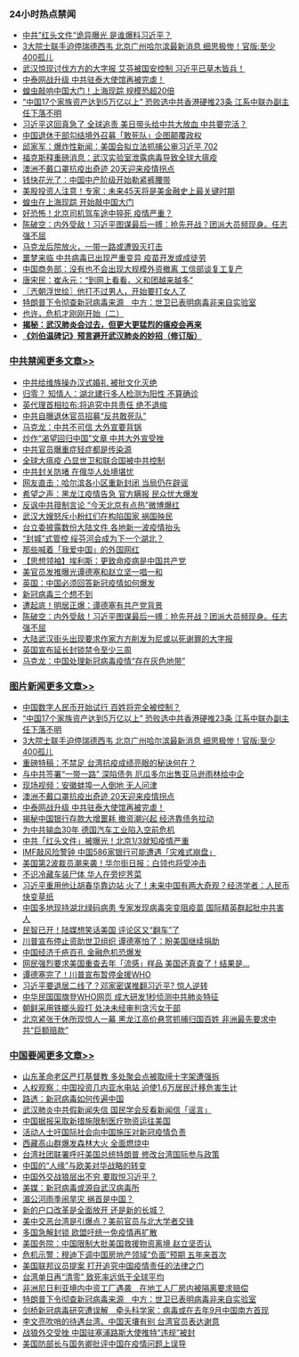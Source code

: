 <div class="catlist">
<h3>24小时热点禁闻</h3>
<ul>
<li><a href="https://github.com/fqnews/bnews/blob/master/cbnews/20200416/1313585.md">中共”红头文件“诡异曝光 是谁爆料习近平？</a></li>
<li><a href="https://github.com/fqnews/bnews/blob/master/topimagenews/20200416/1313717.md">3大院士联手迫停瑞德西韦 北京广州哈尔滨最新消息 细思极惨！官版:至少400孤儿</a></li>
<li><a href="https://github.com/fqnews/bnews/blob/master/cbnews/20200416/1313660.md">武汉惊现讨伐方方的大字报 艾芬被国安控制 习近平已草木皆兵！</a></li>
<li><a href="https://github.com/fqnews/bnews/blob/master/topimagenews/20200416/1313647.md">中泰网战升级 中共驻泰大使馆再被完虐！</a></li>
<li><a href="https://github.com/fqnews/bnews/blob/master/cbnews/20200416/1313630.md">蝗虫敲响中国大门！上海现踪 规模恐超20倍</a></li>
<li><a href="https://github.com/fqnews/bnews/blob/master/topimagenews/20200416/1313809.md">“中国17个家族资产达到5万亿以上” 恐败选中共香港硬推23条 江系中联办副主任下落不明</a></li>
<li><a href="https://github.com/fqnews/bnews/blob/master/cbnews/20200416/1313611.md">习近平这回真急了 全球追责 美日带头给中共大放血 中共要完活？</a></li>
<li><a href="https://github.com/fqnews/bnews/blob/master/baitai/20200416/1313670.md">中国退休干部勾结境外召募「敢死队」企图颠覆政权</a></li>
<li><a href="https://github.com/fqnews/bnews/blob/master/bannedvideo/20200417/1313970.md">邱家军：爆炸性新闻：美国会拟立法抓捕公审习近平 702 </a></li>
<li><a href="https://github.com/fqnews/bnews/blob/master/comments/20200417/1313866.md">福克斯释重磅消息：武汉实验室泄露病毒导致全球大瘟疫</a></li>
<li><a href="https://github.com/fqnews/bnews/blob/master/topimagenews/20200416/1313704.md">澳洲不戴口罩抗疫出奇迹 20天迎来疫情拐点</a></li>
<li><a href="https://github.com/fqnews/bnews/blob/master/comments/20200417/1314022.md">钱快花光了：中国中产阶级开始勒紧裤腰带</a></li>
<li><a href="https://github.com/fqnews/bnews/blob/master/cnnews/20200417/1313867.md">美股投资人注意！专家：未来45天将是美金融史上最关键时期</a></li>
<li><a href="https://github.com/fqnews/bnews/blob/master/cbnews/20200416/1313629.md">蝗虫在上海现踪 开始敲中国大门</a></li>
<li><a href="https://github.com/fqnews/bnews/blob/master/cbnews/20200416/1313591.md">好恐怖！北京司机驾车途中猝死 疫情严重？</a></li>
<li><a href="https://github.com/fqnews/bnews/blob/master/cbnews/20200417/1314015.md">陈破空：内外受敌！习近平图谋最后一搏：抢先开战？团派大员频现身。任志强不屈 </a></li>
<li><a href="https://github.com/fqnews/bnews/blob/master/baitai/20200416/1313671.md">马克龙后院放火，一带一路或遭毁灭打击</a></li>
<li><a href="https://github.com/fqnews/bnews/blob/master/cnnews/20200417/1313920.md">噩梦来临 中共病毒已出现严重变异 疫苗开发或成徒劳</a></li>
<li><a href="https://github.com/fqnews/bnews/blob/master/cbnews/20200416/1313759.md">中国商务部：没有也不会出现大规模外资撤离 工信部谈复工复产</a></li>
<li><a href="https://github.com/fqnews/bnews/blob/master/baitai/20200416/1313702.md">唐宋民：崔永元：“到网上看看，义和团越来越多”</a></li>
<li><a href="https://github.com/fqnews/bnews/blob/master/ssgc/20200417/1313936.md">〖兲朝浮世绘〗他打不过男人，开始要打女人了</a></li>
<li><a href="https://github.com/fqnews/bnews/blob/master/headline/20200417/1313843.md">特朗普下令彻查新冠病毒来源　中方：世卫已表明病毒非来自实验室</a></li>
<li><a href="https://github.com/fqnews/bnews/blob/master/comments/20200417/1313865.md">也许，危机才刚刚开始（二）</a></li>
<li><b><a href="https://github.com/fqnews/bnews/blob/master/comments/20200211/1275071.md" target="_blank">揭秘：武汉肺炎会过去，但更大更猛烈的瘟疫会再来</a></b></li>
<li><b><a href="https://github.com/fqnews/bnews/blob/master/comments/20200207/1272816.md" target="_blank">《刘伯温碑记》预言避开武汉肺炎的妙招（修订版）</a></b></li>
</ul>
</div>

<div class="catlist">
<h3><a href="https://github.com/fqnews/bnews/blob/master/cbnews/" target="_blank">中共禁闻</a><span><a href="https://github.com/fqnews/bnews/blob/master/cbnews/" target="_blank" rel="nofollow">更多文章>></a></span></h3>
<ul>
<li><a href="https://github.com/fqnews/bnews/blob/master/cbnews/20200417/1314211.md" target="_blank">中共给维族操办汉式婚礼 被批文化灭绝</a></li>
<li><a href="https://github.com/fqnews/bnews/blob/master/cbnews/20200417/1314210.md" target="_blank">归零？ 知情人：湖北建行多人检测为阳性 不算确诊</a></li>
<li><a href="https://github.com/fqnews/bnews/blob/master/cbnews/20200417/1314198.md" target="_blank">英代理首相拉布:将追究中共责任 绝不退缩</a></li>
<li><a href="https://github.com/fqnews/bnews/blob/master/cbnews/20200417/1314191.md" target="_blank">中共自曝退休官员招募“反共敢死队”</a></li>
<li><a href="https://github.com/fqnews/bnews/blob/master/cbnews/20200417/1314185.md" target="_blank">马克龙：中共不可信 大外宣要背锅</a></li>
<li><a href="https://github.com/fqnews/bnews/blob/master/cbnews/20200417/1314180.md" target="_blank">炒作“渴望回归中国”文章 中共大外宣受挫</a></li>
<li><a href="https://github.com/fqnews/bnews/blob/master/cbnews/20200417/1314179.md" target="_blank">中共官员曝重症轻症都是传染源</a></li>
<li><a href="https://github.com/fqnews/bnews/blob/master/cbnews/20200417/1314148.md" target="_blank">全球大瘟疫 凸显世卫和联合国被中共控制</a></li>
<li><a href="https://github.com/fqnews/bnews/blob/master/cbnews/20200417/1314147.md" target="_blank">中共封关防堵 在俄华人处境堪忧</a></li>
<li><a href="https://github.com/fqnews/bnews/blob/master/cbnews/20200417/1314146.md" target="_blank">网友直击：哈尔滨各小区重新封闭 当局仍在辟谣</a></li>
<li><a href="https://github.com/fqnews/bnews/blob/master/cbnews/20200417/1314145.md" target="_blank">希望之声：黑龙江疫情告急 官方瞒报 民众忧大爆发</a></li>
<li><a href="https://github.com/fqnews/bnews/blob/master/cbnews/20200417/1314144.md" target="_blank">反讽中共箝制言论 “今天北京有点热”微博爆红</a></li>
<li><a href="https://github.com/fqnews/bnews/blob/master/cbnews/20200417/1314143.md" target="_blank">武汉大嫂怒斥小粉红们在构陷国家 祸国殃民</a></li>
<li><a href="https://github.com/fqnews/bnews/blob/master/cbnews/20200417/1314128.md" target="_blank">台立委披露数份大陆文件 各地新一波疫情抬头</a></li>
<li><a href="https://github.com/fqnews/bnews/blob/master/cbnews/20200417/1314108.md" target="_blank">“封城”式管控 绥芬河会成为下一个湖北？</a></li>
<li><a href="https://github.com/fqnews/bnews/blob/master/cbnews/20200417/1314107.md" target="_blank">那些喊着「我爱中国」的外国网红</a></li>
<li><a href="https://github.com/fqnews/bnews/blob/master/cbnews/20200417/1314071.md" target="_blank">【思想领袖】埃利斯：更致命疫病是中国共产党</a></li>
<li><a href="https://github.com/fqnews/bnews/blob/master/cbnews/20200417/1314063.md" target="_blank">美官员发推曝光谭德塞和赵立坚一唱一和</a></li>
<li><a href="https://github.com/fqnews/bnews/blob/master/cbnews/20200417/1314058.md" target="_blank">英国：中国必须回答新冠疫情如何爆发</a></li>
<li><a href="https://github.com/fqnews/bnews/blob/master/cbnews/20200417/1314033.md" target="_blank">新冠病毒三个想不到</a></li>
<li><a href="https://github.com/fqnews/bnews/blob/master/comments/20200417/1313828.md" target="_blank">遭起底！明居正爆：谭德塞有共产党背景</a></li>
<li><a href="https://github.com/fqnews/bnews/blob/master/cbnews/20200417/1314015.md" target="_blank">陈破空：内外受敌！习近平图谋最后一搏：抢先开战？团派大员频现身。任志强不屈</a></li>
<li><a href="https://github.com/fqnews/bnews/blob/master/cbnews/20200417/1314011.md" target="_blank">大陆武汉街头出现要求作家方方削发为尼或以死谢罪的大字报</a></li>
<li><a href="https://github.com/fqnews/bnews/blob/master/cbnews/20200417/1313972.md" target="_blank">英国宣布延长封锁禁令至少三周</a></li>
<li><a href="https://github.com/fqnews/bnews/blob/master/cbnews/20200417/1313958.md" target="_blank">马克龙：中国处理新冠病毒疫情“存在灰色地带”</a></li>

</ul>
</div>
<div class="catlist">
<h3><a href="https://github.com/fqnews/bnews/blob/master/topimagenews/" target="_blank">图片新闻</a><span><a href="https://github.com/fqnews/bnews/blob/master/topimagenews/" target="_blank" rel="nofollow">更多文章>></a></span></h3>
<ul>
<li><a href="https://github.com/fqnews/bnews/blob/master/topimagenews/20200417/1314184.md" target="_blank">中国数字人民币开始试行 百姓将完全被控制？</a></li>
<li><a href="https://github.com/fqnews/bnews/blob/master/topimagenews/20200416/1313809.md" target="_blank">“中国17个家族资产达到5万亿以上” 恐败选中共香港硬推23条 江系中联办副主任下落不明</a></li>
<li><a href="https://github.com/fqnews/bnews/blob/master/topimagenews/20200416/1313717.md" target="_blank">3大院士联手迫停瑞德西韦 北京广州哈尔滨最新消息 细思极惨！官版:至少400孤儿</a></li>
<li><a href="https://github.com/fqnews/bnews/blob/master/comments/20200416/1313693.md" target="_blank">重磅特稿：不禁足 台湾抗疫成绩亮眼的秘诀何在？</a></li>
<li><a href="https://github.com/fqnews/bnews/blob/master/topimagenews/20200416/1313706.md" target="_blank">与中共签署“一带一路” 深陷债务 厄瓜多尔出售亚马逊雨林给中企</a></li>
<li><a href="https://github.com/fqnews/bnews/blob/master/topimagenews/20200416/1313705.md" target="_blank">现场视频：安徽蚌埠一人倒地 无人问津</a></li>
<li><a href="https://github.com/fqnews/bnews/blob/master/topimagenews/20200416/1313704.md" target="_blank">澳洲不戴口罩抗疫出奇迹 20天迎来疫情拐点</a></li>
<li><a href="https://github.com/fqnews/bnews/blob/master/topimagenews/20200416/1313647.md" target="_blank">中泰网战升级 中共驻泰大使馆再被完虐！</a></li>
<li><a href="https://github.com/fqnews/bnews/blob/master/topimagenews/20200416/1313534.md" target="_blank">揭秘中国银行存款大增噩耗 撤资潮兴起 经济靠债务拉动</a></li>
<li><a href="https://github.com/fqnews/bnews/blob/master/topimagenews/20200416/1313495.md" target="_blank">为中共输血30年 德国汽车工业陷入空前危机</a></li>
<li><a href="https://github.com/fqnews/bnews/blob/master/topimagenews/20200416/1313275.md" target="_blank">中共「红头文件」被曝光！北京1/3就知疫情严重</a></li>
<li><a href="https://github.com/fqnews/bnews/blob/master/topimagenews/20200415/1313161.md" target="_blank">IMF敲风险警钟 中国586家银行可能遭遇「灾难式崩盘」</a></li>
<li><a href="https://github.com/fqnews/bnews/blob/master/topimagenews/20200415/1313160.md" target="_blank">美国第2波裁员潮来袭！华尔街日报：白领也将受冲击</a></li>
<li><a href="https://github.com/fqnews/bnews/blob/master/topimagenews/20200415/1313159.md" target="_blank">不识冷藏车装尸体 华人在旁挖荠菜</a></li>
<li><a href="https://github.com/fqnews/bnews/blob/master/topimagenews/20200415/1313139.md" target="_blank">习近平重用他让胡春华靠边站 火了！未来中国有两大奇观？经济学者：人民币快变草纸</a></li>
<li><a href="https://github.com/fqnews/bnews/blob/master/topimagenews/20200415/1313098.md" target="_blank">中国多地现持湖北绿码病患 专家发现病毒突变阻疫苗 国际精英群起批中共害人</a></li>
<li><a href="https://github.com/fqnews/bnews/blob/master/topimagenews/20200415/1312931.md" target="_blank">民智已开！陆媒想笑话美国 评论区又“翻车”了</a></li>
<li><a href="https://github.com/fqnews/bnews/blob/master/topimagenews/20200415/1312923.md" target="_blank">川普宣布停止资助世卫组织 谭德塞怕了：盼美国继续捐助</a></li>
<li><a href="https://github.com/fqnews/bnews/blob/master/topimagenews/20200415/1312903.md" target="_blank">中国经济千疮百孔 金融危机恐爆发</a></li>
<li><a href="https://github.com/fqnews/bnews/blob/master/topimagenews/20200415/1312825.md" target="_blank">网民强烈要求美国重查去年「流感」样品 美国还真查了！结果是…</a></li>
<li><a href="https://github.com/fqnews/bnews/blob/master/topimagenews/20200415/1312714.md" target="_blank">谭德塞完了！川普宣布暂停金援WHO</a></li>
<li><a href="https://github.com/fqnews/bnews/blob/master/topimagenews/20200414/1312395.md" target="_blank">习近平要退居二线了？邓家密谋推翻习近平? 惊人逆转</a></li>
<li><a href="https://github.com/fqnews/bnews/blob/master/topimagenews/20200414/1312317.md" target="_blank">中华民国国旗登WHO网页 成大研发1秒侦测中共肺炎特征</a></li>
<li><a href="https://github.com/fqnews/bnews/blob/master/topimagenews/20200414/1312316.md" target="_blank">朝鲜采用铁榔头殴打 处决未经审判贪污女干部</a></li>
<li><a href="https://github.com/fqnews/bnews/blob/master/topimagenews/20200414/1312299.md" target="_blank">北京紧张干休所现惊人一幕 黑龙江高价悬赏抓捕归国百姓 非洲最先要求中共“巨额赔款”</a></li>

</ul>
</div>
<div class="catlist">
<h3><a href="https://github.com/fqnews/bnews/blob/master/headline/" target="_blank">中国要闻</a><span><a href="https://github.com/fqnews/bnews/blob/master/headline/" target="_blank" rel="nofollow">更多文章>></a></span></h3>
<ul>
<li><a href="https://github.com/fqnews/bnews/blob/master/headline/20200417/1314209.md" target="_blank">山东革命老区严打基督教 多处聚会点被取缔十字架遭强拆</a></li>
<li><a href="https://github.com/fqnews/bnews/blob/master/headline/20200417/1314161.md" target="_blank">人权观察：中国投资几内亚水电站 迫使1.6万居民迁移危害生计</a></li>
<li><a href="https://github.com/fqnews/bnews/blob/master/headline/20200417/1314067.md" target="_blank">路透：新冠病毒如何传遍中国</a></li>
<li><a href="https://github.com/fqnews/bnews/blob/master/headline/20200417/1314051.md" target="_blank">武汉肺炎中共假新闻失信 国民学会反看新闻信「谣言」</a></li>
<li><a href="https://github.com/fqnews/bnews/blob/master/headline/20200417/1314038.md" target="_blank">中国据报采取新措施限制医疗物资运往美国</a></li>
<li><a href="https://github.com/fqnews/bnews/blob/master/headline/20200417/1314037.md" target="_blank">活动人士吁国际社会向中国施压对新冠疫情负责</a></li>
<li><a href="https://github.com/fqnews/bnews/blob/master/headline/20200417/1313822.md" target="_blank">西藏高山群爆发森林大火 全面燃烧中</a></li>
<li><a href="https://github.com/fqnews/bnews/blob/master/headline/20200417/1313991.md" target="_blank">台湾社团联署呼吁美国总统特朗普   修改台湾国际参与政策</a></li>
<li><a href="https://github.com/fqnews/bnews/blob/master/headline/20200417/1313979.md" target="_blank">中国的“人缘”与欧美对华战略的转变</a></li>
<li><a href="https://github.com/fqnews/bnews/blob/master/headline/20200417/1313966.md" target="_blank">中国外交战狼层出不穷  要取悦习近平？</a></li>
<li><a href="https://github.com/fqnews/bnews/blob/master/headline/20200417/1313942.md" target="_blank">美媒：新冠病毒或源自武汉病毒所</a></li>
<li><a href="https://github.com/fqnews/bnews/blob/master/headline/20200417/1313941.md" target="_blank">湄公河雨季闹旱灾  祸首是中国？</a></li>
<li><a href="https://github.com/fqnews/bnews/blob/master/headline/20200417/1313933.md" target="_blank">新的户口改革是全面放开 还是新的长城？</a></li>
<li><a href="https://github.com/fqnews/bnews/blob/master/headline/20200417/1313932.md" target="_blank">美中交恶台湾是引爆点？美前官员与北大学者交锋</a></li>
<li><a href="https://github.com/fqnews/bnews/blob/master/headline/20200417/1313884.md" target="_blank">多国急解封锁 欧盟吁统一免疫情再扩散</a></li>
<li><a href="https://github.com/fqnews/bnews/blob/master/headline/20200417/1313875.md" target="_blank">美国务院：中国限制大批美国救援物资离境     赵立坚否认</a></li>
<li><a href="https://github.com/fqnews/bnews/blob/master/headline/20200417/1313874.md" target="_blank">危机示警：穆迪下调中国房地产领域“负面”预期   五年来首次</a></li>
<li><a href="https://github.com/fqnews/bnews/blob/master/headline/20200417/1313873.md" target="_blank">美国联邦议员提案  打开追究中国疫情责任的法律之门</a></li>
<li><a href="https://github.com/fqnews/bnews/blob/master/headline/20200417/1313852.md" target="_blank">台湾单日再“清零”  致死率远低于全球平均</a></li>
<li><a href="https://github.com/fqnews/bnews/blob/master/headline/20200417/1313844.md" target="_blank">非洲尼日利亚境内中资工厂遇袭　在地工人厂房内被隔离要求赔偿</a></li>
<li><a href="https://github.com/fqnews/bnews/blob/master/headline/20200417/1313843.md" target="_blank">特朗普下令彻查新冠病毒来源　中方：世卫已表明病毒非来自实验室</a></li>
<li><a href="https://github.com/fqnews/bnews/blob/master/headline/20200417/1313842.md" target="_blank">剑桥新冠病毒研究遭误解　牵头科学家：病毒或在去年9月中国南方首现</a></li>
<li><a href="https://github.com/fqnews/bnews/blob/master/headline/20200417/1313835.md" target="_blank">李文亮吹哨的待遇台湾、中国天壤有别   台湾官员表达谢意</a></li>
<li><a href="https://github.com/fqnews/bnews/blob/master/headline/20200417/1313830.md" target="_blank">战狼外交受挫  中国驻塞浦路斯大使推特“违规”被封</a></li>
<li><a href="https://github.com/fqnews/bnews/blob/master/headline/20200416/1313824.md" target="_blank">美国防部长与国务卿批评中国在疫情问题上误导</a></li>

</ul>
</div>